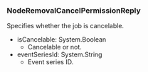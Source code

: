 ### NodeRemovalCancelPermissionReply
Specifies whether the job is cancelable.

- isCancelable: System.Boolean
  - Cancelable or not.
- eventSeriesId: System.String
  - Event series ID.
